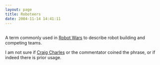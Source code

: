 ```yaml
---
layout: page
title: Roboteers
date: 2004-11-14 14:41:11
---
```

<p>
<br/>A term commonly used in <a href="/wiki/robot_wars.html" title="The british robot smashing TV series.">Robot Wars</a> to describe robot building and competing teams.
</p>
<p>I am not sure if <a href="/wiki/craig_charles.html" title="Craig Charles">Craig Charles</a> or the commentator coined the phrase, or if indeed there is prior usage.
</p>
